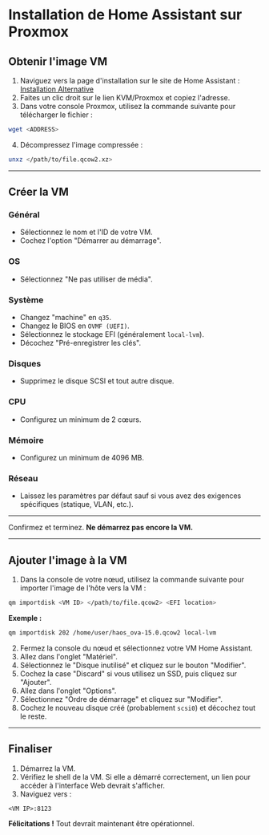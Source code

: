 # Installation de Home Assistant sur Proxmox

## Obtenir l'image VM

1. Naviguez vers la page d'installation sur le site de Home Assistant : [Installation Alternative](https://www.home-assistant.io/installation/alternative)
2. Faites un clic droit sur le lien KVM/Proxmox et copiez l'adresse.
3. Dans votre console Proxmox, utilisez la commande suivante pour télécharger le fichier :

```bash
wget <ADDRESS>
```

4. Décompressez l'image compressée :

```bash
unxz </path/to/file.qcow2.xz>
```

---

## Créer la VM

### Général

- Sélectionnez le nom et l'ID de votre VM.
- Cochez l'option "Démarrer au démarrage".

### OS

- Sélectionnez "Ne pas utiliser de média".

### Système

- Changez "machine" en `q35`.
- Changez le BIOS en `OVMF (UEFI)`.
- Sélectionnez le stockage EFI (généralement `local-lvm`).
- Décochez "Pré-enregistrer les clés".

### Disques

- Supprimez le disque SCSI et tout autre disque.

### CPU

- Configurez un minimum de 2 cœurs.

### Mémoire

- Configurez un minimum de 4096 MB.

### Réseau

- Laissez les paramètres par défaut sauf si vous avez des exigences spécifiques (statique, VLAN, etc.).

---

Confirmez et terminez. **Ne démarrez pas encore la VM.**

---

## Ajouter l'image à la VM

1. Dans la console de votre nœud, utilisez la commande suivante pour importer l'image de l'hôte vers la VM :

```bash
qm importdisk <VM ID> </path/to/file.qcow2> <EFI location>
```

**Exemple :**

```bash
qm importdisk 202 /home/user/haos_ova-15.0.qcow2 local-lvm
```

2. Fermez la console du nœud et sélectionnez votre VM Home Assistant.
3. Allez dans l'onglet "Matériel".
4. Sélectionnez le "Disque inutilisé" et cliquez sur le bouton "Modifier".
5. Cochez la case "Discard" si vous utilisez un SSD, puis cliquez sur "Ajouter".
6. Allez dans l'onglet "Options".
7. Sélectionnez "Ordre de démarrage" et cliquez sur "Modifier".
8. Cochez le nouveau disque créé (probablement `scsi0`) et décochez tout le reste.

---

## Finaliser

1. Démarrez la VM.
2. Vérifiez le shell de la VM. Si elle a démarré correctement, un lien pour accéder à l'interface Web devrait s'afficher.
3. Naviguez vers :

```
<VM IP>:8123
```

**Félicitations !** Tout devrait maintenant être opérationnel.